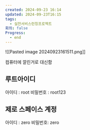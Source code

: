 ```yaml
---
created: 2024-09-23 16:14
updated: 2024-09-23T16:15
tags:
  - 실전서비스런칭프로젝트
회의: false
Progress:
  - end
---
```

![[Pasted image 20240923161511.png]]

컴퓨터에 깔린거로 대신함

## 루트아이디
아이디 : root 
비밀번호 : root123

## 제로 스페이스 계정
아이디 : zero
비밀번호: zero


